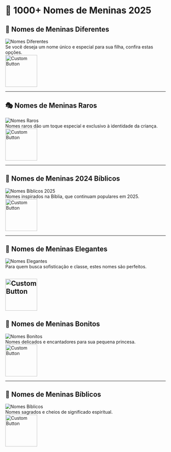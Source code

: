 # 🎀 1000+ Nomes de Meninas 2025

## 🌟 Nomes de Meninas Diferentes  
![Nomes Diferentes](https://blogger.googleusercontent.com/img/b/R29vZ2xl/AVvXsEga0XN4fDRNXz8p742dBZKIDeyc-0iJDdl-fvgC-Ve9Qd3MljPSGGBePLw6mVJOLtjouvUGJtbyHuqlyX9bjWHA6Rzw9pLknkYujGmRBPL4mQCUOAvSw1TeA3tSGm2ra_S-gUPmIJfM74y8ntIS18gdtZtdn1vqpEzXQvlKHFsac2peS8JBr9StIO5sq8Yg/s320/nomes%20de%20meninas%20diferentes.png)  
Se você deseja um nome único e especial para sua filha, confira estas opções.  
[<img src="https://blogger.googleusercontent.com/img/b/R29vZ2xl/AVvXsEjZeitAvFQS-Lx1cwneCX7_xLP6rqdzlyFKTXyx3RBJ7rMvPEMFNgHLZwu_81DkGrhfz-LpCvRMUQLs6FRCf6qgA_oEEpGvBAjJJ04UwolF8LbeEkCpoQQDE5cVqXFPIdvM8V2LgpEDeMQ4VasGTK690azeENn6Z6gP4VI_0Swqa4GtiZhSyTYYgJK66g0Y/s320/Leia%20mais.png" alt="Custom Button" width="100" />](https://all-names.blogspot.com/)

---

## 🎭 Nomes de Meninas Raros  
![Nomes Raros](https://blogger.googleusercontent.com/img/b/R29vZ2xl/AVvXsEh8bIbM4CdmtpGAQW7i6KDSh2zVhI2moA8Q5tO214vic0GUlfyMoe3kG0xkrPPMit7moos1PRJz4JkXsBaek6LOU1VzJbzdlrP2Mnzss6OerlS315WUe60EF7ZnaG-2Q4VrERlkQJJHbyCYtJ48xCwDyyVWR4ksTvpKRXYu7k0UBVobzkEaiToosjxtg-Q0/s320/nomes%20de%20meninas%20raros.png)  
Nomes raros dão um toque especial e exclusivo à identidade da criança.  
[<img src="https://blogger.googleusercontent.com/img/b/R29vZ2xl/AVvXsEjZeitAvFQS-Lx1cwneCX7_xLP6rqdzlyFKTXyx3RBJ7rMvPEMFNgHLZwu_81DkGrhfz-LpCvRMUQLs6FRCf6qgA_oEEpGvBAjJJ04UwolF8LbeEkCpoQQDE5cVqXFPIdvM8V2LgpEDeMQ4VasGTK690azeENn6Z6gP4VI_0Swqa4GtiZhSyTYYgJK66g0Y/s320/Leia%20mais.png" alt="Custom Button" width="100" />](https://all-names.blogspot.com/)

---

## 📖 Nomes de Meninas 2024 Bíblicos  
![Nomes Bíblicos 2025](https://blogger.googleusercontent.com/img/b/R29vZ2xl/AVvXsEiIGGrasVg8fPtWzNa-oAy-YDiFU3Cz9v3TMuvSh2mC3gKdq0XOfz6kQDza5zNdLVrFxiUnnK3ilyeEzGCzpDJbMi9A8JvfCKpe98_0tMfQ9ayj3VYrfDfcWtRl9ehnfpGlD-vqHB3-atNQV1tqRFI1d6JJ1iyr17Eyn78r-_p725YVITDfJOH2KCdjcZyu/s320/nomes%20de%20meninas%202025%20b%C3%ADblicos.png)  
Nomes inspirados na Bíblia, que continuam populares em 2025.  
[<img src="https://blogger.googleusercontent.com/img/b/R29vZ2xl/AVvXsEjZeitAvFQS-Lx1cwneCX7_xLP6rqdzlyFKTXyx3RBJ7rMvPEMFNgHLZwu_81DkGrhfz-LpCvRMUQLs6FRCf6qgA_oEEpGvBAjJJ04UwolF8LbeEkCpoQQDE5cVqXFPIdvM8V2LgpEDeMQ4VasGTK690azeENn6Z6gP4VI_0Swqa4GtiZhSyTYYgJK66g0Y/s320/Leia%20mais.png" alt="Custom Button" width="100" />](https://all-names.blogspot.com/)

---

## 👑 Nomes de Meninas Elegantes  
![Nomes Elegantes](https://blogger.googleusercontent.com/img/b/R29vZ2xl/AVvXsEgme71-Y1WSVK6PiI3ynTnWq57u_hcNRJujBD1MdV2ML3wkQ4feAmTo9j17fXYp38kuTYICp6ii3r72oA6mw6e6ZhhgeB-kj9oybrkhkdbdSw83wGbxjv0_lb8B8JggElQS18i6CCjKFL7Qvk3ZyLDCm4hUzS0K_ZxW3HILm4Qvxyx0Z3OXvqY9KK9ttt9B/s320/nomes%20de%20meninas%20elegantes.png)  
Para quem busca sofisticação e classe, estes nomes são perfeitos.  

[<img src="https://blogger.googleusercontent.com/img/b/R29vZ2xl/AVvXsEjZeitAvFQS-Lx1cwneCX7_xLP6rqdzlyFKTXyx3RBJ7rMvPEMFNgHLZwu_81DkGrhfz-LpCvRMUQLs6FRCf6qgA_oEEpGvBAjJJ04UwolF8LbeEkCpoQQDE5cVqXFPIdvM8V2LgpEDeMQ4VasGTK690azeENn6Z6gP4VI_0Swqa4GtiZhSyTYYgJK66g0Y/s320/Leia%20mais.png" alt="Custom Button" width="100" />](https://all-names.blogspot.com/)
---

## 💖 Nomes de Meninas Bonitos  
![Nomes Bonitos](https://blogger.googleusercontent.com/img/b/R29vZ2xl/AVvXsEhFgu2JP9KmI3OM5UZcwaVfgoTuMXSFbEdg1yZdTiy-3WwIGqh8s2hea0RtAmUPxbP7dh__wTYf3iKpZjahLTY7ZfVCaO2xD2zM0TuRczzzt4Lb_b10tL_7-qU7TWFOICs7g4WceIsCWLNUmrcH-XNDYsTbQS3_FwAlot-67O6jOTCAJRE3vjJ5EmePLRyT/s320/nomes%20de%20meninas%20bonitos.png)  
Nomes delicados e encantadores para sua pequena princesa.  
[<img src="https://blogger.googleusercontent.com/img/b/R29vZ2xl/AVvXsEjZeitAvFQS-Lx1cwneCX7_xLP6rqdzlyFKTXyx3RBJ7rMvPEMFNgHLZwu_81DkGrhfz-LpCvRMUQLs6FRCf6qgA_oEEpGvBAjJJ04UwolF8LbeEkCpoQQDE5cVqXFPIdvM8V2LgpEDeMQ4VasGTK690azeENn6Z6gP4VI_0Swqa4GtiZhSyTYYgJK66g0Y/s320/Leia%20mais.png" alt="Custom Button" width="100" />](https://all-names.blogspot.com/)  

---

## 📜 Nomes de Meninas Bíblicos  
![Nomes Bíblicos](https://blogger.googleusercontent.com/img/b/R29vZ2xl/AVvXsEi2Gp9L6iSdfarNqRWwJq3NNXn_yDTryE7kMAbRCNdHNWnJZJYjyqalNjrkQMq8gYa72dCvVq-8mUnZ1E51c_svJWaZGkIkIBBzWbThLcc4OIYevT_Eo9GmxCkiiVWcvDPU9GeNrzoDae7vJz_qAsjGZf5kspDnCYrBmk3SZFOr_hqhbqijn6TuJhIFUsBv/s320/nomes%20de%20meninas%20biblicos.png)  
Nomes sagrados e cheios de significado espiritual.  
[<img src="https://blogger.googleusercontent.com/img/b/R29vZ2xl/AVvXsEjZeitAvFQS-Lx1cwneCX7_xLP6rqdzlyFKTXyx3RBJ7rMvPEMFNgHLZwu_81DkGrhfz-LpCvRMUQLs6FRCf6qgA_oEEpGvBAjJJ04UwolF8LbeEkCpoQQDE5cVqXFPIdvM8V2LgpEDeMQ4VasGTK690azeENn6Z6gP4VI_0Swqa4GtiZhSyTYYgJK66g0Y/s320/Leia%20mais.png" alt="Custom Button" width="100" />](https://all-names.blogspot.com/)
